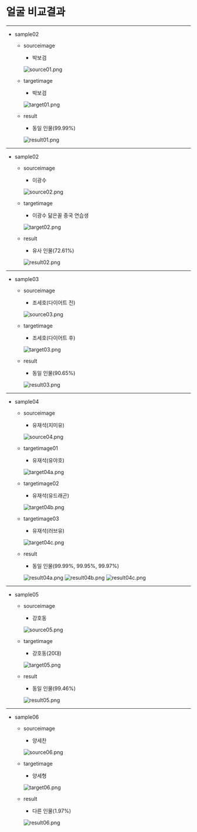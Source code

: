 #  얼굴 비교결과
-------
+ sample02
  + sourceimage
    + 박보검
    
    ![source01.png](https://github.com/LunineE/CC-Project/blob/main/Faces%20Sample/Source/source01.png)
  + targetimage
    + 박보검
    
    ![target01.png](https://github.com/LunineE/CC-Project/blob/main/Faces%20Sample/Target/target01.png)
  + result
    + 동일 인물(99.99%)

    ![result01.png](https://github.com/LunineE/CC-Project/blob/main/Faces%20Sample/Result/result01.png)
-------
+ sample02
  + sourceimage
    + 이광수
    
    ![source02.png](https://github.com/LunineE/CC-Project/blob/main/Faces%20Sample/Source/source02.png)
  + targetimage
    + 이광수 닮은꼴 중국 연습생
    
    ![target02.png](https://github.com/LunineE/CC-Project/blob/main/Faces%20Sample/Target/target02.png)
  + result
    + 유사 인물(72.61%)

    ![result02.png](https://github.com/LunineE/CC-Project/blob/main/Faces%20Sample/Result/result01.PNG)
-------
+ sample03
  + sourceimage
    + 조세호(다이어트 전)
    
    ![source03.png](https://github.com/LunineE/CC-Project/blob/main/Faces%20Sample/Source/source03.png)
  + targetimage
    + 조세호(다이어트 후)
    
    ![target03.png](https://github.com/LunineE/CC-Project/blob/main/Faces%20Sample/Target/target03.png)
  + result
    + 동일 인물(90.65%)

    ![result03.png](https://github.com/LunineE/CC-Project/blob/main/Faces%20Sample/Result/result03.png)
-------
+ sample04
  + sourceimage
    + 유재석(지미유)
    
    ![source04.png](https://github.com/LunineE/CC-Project/blob/main/Faces%20Sample/Source/source04.png)
  + targetimage01
    + 유재석(유야호)
    
    ![target04a.png](https://github.com/LunineE/CC-Project/blob/main/Faces%20Sample/Target/target04a.png)
  + targetimage02
    + 유재석(유드래곤)
    
    ![target04b.png](https://github.com/LunineE/CC-Project/blob/main/Faces%20Sample/Target/target04b.png)
  + targetimage03
    + 유재석(러브유)
    
    ![target04c.png](https://github.com/LunineE/CC-Project/blob/main/Faces%20Sample/Target/target04c.png)
  + result
    + 동일 인물(99.99%, 99.95%, 99.97%)

    ![result04a.png](https://github.com/LunineE/CC-Project/blob/main/Faces%20Sample/Result/result04a.png)
    ![result04b.png](https://github.com/LunineE/CC-Project/blob/main/Faces%20Sample/Result/result04b.png)
    ![result04c.png](https://github.com/LunineE/CC-Project/blob/main/Faces%20Sample/Result/result04c.png)
-------
+ sample05
  + sourceimage
    + 강호동
    
    ![source05.png](https://github.com/LunineE/CC-Project/blob/main/Faces%20Sample/Source/source05.png)
  + targetimage
    + 강호동(20대)
    
    ![target05.png](https://github.com/LunineE/CC-Project/blob/main/Faces%20Sample/Target/target05.png)
  + result 
    + 동일 인물(99.46%)

    ![result05.png](https://github.com/LunineE/CC-Project/blob/main/Faces%20Sample/Result/result05.png)
-------
+ sample06
  + sourceimage
    + 양세찬
    
    ![source06.png](https://github.com/LunineE/CC-Project/blob/main/Faces%20Sample/Source/source06.png)
  + targetimage
    + 양세형
    
    ![target06.png](https://github.com/LunineE/CC-Project/blob/main/Faces%20Sample/Target/target06.png)
  + result
    + 다른 인물(1.97%)

    ![result06.png](https://github.com/LunineE/CC-Project/blob/main/Faces%20Sample/Result/result06.png)
